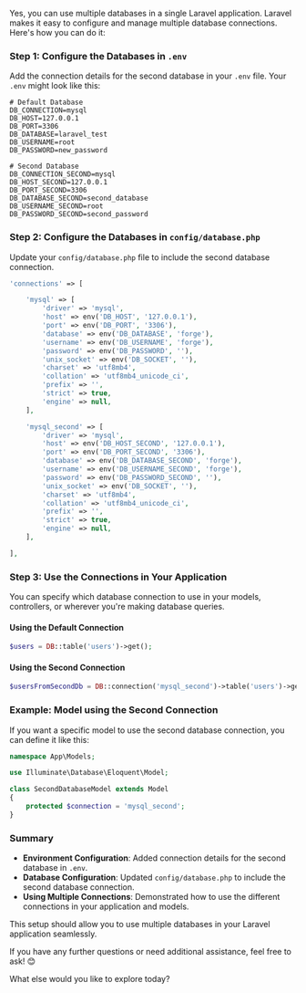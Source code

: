 Yes, you can use multiple databases in a single Laravel application. Laravel makes it easy to configure and manage multiple database connections. Here's how you can do it:

### Step 1: Configure the Databases in `.env`
Add the connection details for the second database in your `.env` file. Your `.env` might look like this:

```plaintext
# Default Database
DB_CONNECTION=mysql
DB_HOST=127.0.0.1
DB_PORT=3306
DB_DATABASE=laravel_test
DB_USERNAME=root
DB_PASSWORD=new_password

# Second Database
DB_CONNECTION_SECOND=mysql
DB_HOST_SECOND=127.0.0.1
DB_PORT_SECOND=3306
DB_DATABASE_SECOND=second_database
DB_USERNAME_SECOND=root
DB_PASSWORD_SECOND=second_password
```

### Step 2: Configure the Databases in `config/database.php`
Update your `config/database.php` file to include the second database connection.

```php
'connections' => [

    'mysql' => [
        'driver' => 'mysql',
        'host' => env('DB_HOST', '127.0.0.1'),
        'port' => env('DB_PORT', '3306'),
        'database' => env('DB_DATABASE', 'forge'),
        'username' => env('DB_USERNAME', 'forge'),
        'password' => env('DB_PASSWORD', ''),
        'unix_socket' => env('DB_SOCKET', ''),
        'charset' => 'utf8mb4',
        'collation' => 'utf8mb4_unicode_ci',
        'prefix' => '',
        'strict' => true,
        'engine' => null,
    ],

    'mysql_second' => [
        'driver' => 'mysql',
        'host' => env('DB_HOST_SECOND', '127.0.0.1'),
        'port' => env('DB_PORT_SECOND', '3306'),
        'database' => env('DB_DATABASE_SECOND', 'forge'),
        'username' => env('DB_USERNAME_SECOND', 'forge'),
        'password' => env('DB_PASSWORD_SECOND', ''),
        'unix_socket' => env('DB_SOCKET', ''),
        'charset' => 'utf8mb4',
        'collation' => 'utf8mb4_unicode_ci',
        'prefix' => '',
        'strict' => true,
        'engine' => null,
    ],

],
```

### Step 3: Use the Connections in Your Application
You can specify which database connection to use in your models, controllers, or wherever you're making database queries.

#### Using the Default Connection
```php
$users = DB::table('users')->get();
```

#### Using the Second Connection
```php
$usersFromSecondDb = DB::connection('mysql_second')->table('users')->get();
```

### Example: Model using the Second Connection
If you want a specific model to use the second database connection, you can define it like this:

```php
namespace App\Models;

use Illuminate\Database\Eloquent\Model;

class SecondDatabaseModel extends Model
{
    protected $connection = 'mysql_second';
}
```

### Summary
- **Environment Configuration**: Added connection details for the second database in `.env`.
- **Database Configuration**: Updated `config/database.php` to include the second database connection.
- **Using Multiple Connections**: Demonstrated how to use the different connections in your application and models.

This setup should allow you to use multiple databases in your Laravel application seamlessly.

If you have any further questions or need additional assistance, feel free to ask! 😊

What else would you like to explore today?